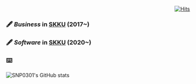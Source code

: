 <div align="right">
 
[![Hits](https://hits.seeyoufarm.com/api/count/incr/badge.svg?url=https%3A%2F%2Fgithub.com%2FSNP0301&count_bg=%2339D59D&title_bg=%23555555&icon=&icon_color=%23E7E7E7&title=hit+with&edge_flat=false)](https://hits.seeyoufarm.com)
 
</div>

### 🖋 *Business* in [SKKU](https://www.skku.edu/eng/) (2017~) <br>
### 🖋 *Software* in [SKKU](https://www.skku.edu/eng/) (2020~) <br>
### ⌨️ 
 
![SNP0301's GitHub stats](https://github-readme-stats.vercel.app/api?username=snp0301&count_private=true)


